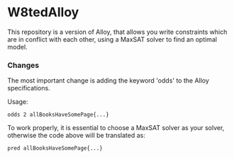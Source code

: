 W8tedAlloy
===========


This repository is a version of Alloy, that allows you write constraints which are in conflict with each other,
using a MaxSAT solver to find an optimal model.

### Changes

The most important change is adding the keyword 'odds' to the Alloy specifications.

Usage:

    odds 2 allBooksHaveSomePage{...}

To work properly, it is essential to choose a MaxSAT solver as your solver, otherwise the code above will be translated as:

    pred allBooksHaveSomePage{...}
    
    
